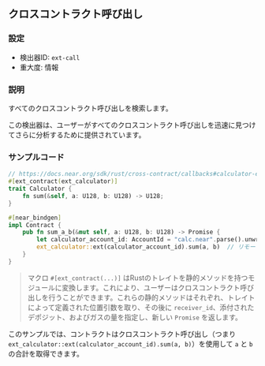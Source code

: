 
## クロスコントラクト呼び出し

### 設定

* 検出器ID: `ext-call`
* 重大度: 情報

### 説明

すべてのクロスコントラクト呼び出しを検索します。

この検出器は、ユーザーがすべてのクロスコントラクト呼び出しを迅速に見つけてさらに分析するために提供されています。

### サンプルコード

```rust
// https://docs.near.org/sdk/rust/cross-contract/callbacks#calculator-example
#[ext_contract(ext_calculator)]
trait Calculator {
    fn sum(&self, a: U128, b: U128) -> U128;
}

#[near_bindgen]
impl Contract {
    pub fn sum_a_b(&mut self, a: U128, b: U128) -> Promise {
        let calculator_account_id: AccountId = "calc.near".parse().unwrap();
        ext_calculator::ext(calculator_account_id).sum(a, b)  // リモートでsum(a, b)を実行
    }
}
```

> マクロ `#[ext_contract(...)]` はRustのトレイトを静的メソッドを持つモジュールに変換します。これにより、ユーザーはクロスコントラクト呼び出しを行うことができます。これらの静的メソッドはそれぞれ、トレイトによって定義された位置引数を取り、その後に `receiver_id`、添付されたデポジット、およびガスの量を指定し、新しい `Promise` を返します。

このサンプルでは、コントラクトはクロスコントラクト呼び出し（つまり `ext_calculator::ext(calculator_account_id).sum(a, b)`）を使用して `a` と `b` の合計を取得できます。
